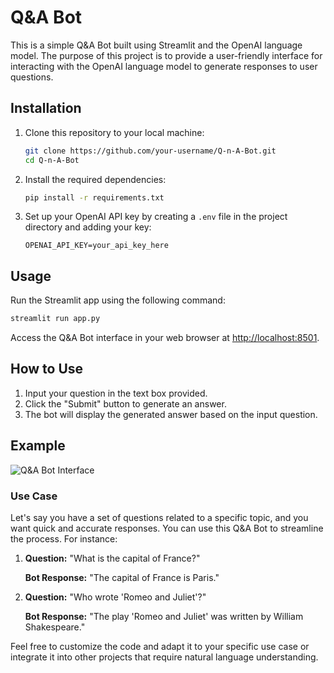 # Q&A Bot

This is a simple Q&A Bot built using Streamlit and the OpenAI language model. The purpose of this project is to provide a user-friendly interface for interacting with the OpenAI language model to generate responses to user questions.

## Installation

1. Clone this repository to your local machine:

   ```bash
   git clone https://github.com/your-username/Q-n-A-Bot.git
   cd Q-n-A-Bot
   ```

2. Install the required dependencies:

   ```bash
   pip install -r requirements.txt
   ```

3. Set up your OpenAI API key by creating a `.env` file in the project directory and adding your key:

   ```env
   OPENAI_API_KEY=your_api_key_here
   ```

## Usage

Run the Streamlit app using the following command:

```bash
streamlit run app.py
```

Access the Q&A Bot interface in your web browser at [http://localhost:8501](http://localhost:8501).

## How to Use

1. Input your question in the text box provided.
2. Click the "Submit" button to generate an answer.
3. The bot will display the generated answer based on the input question.

## Example

![Q&A Bot Interface](/images/qa_bot_interface.png)

### Use Case

Let's say you have a set of questions related to a specific topic, and you want quick and accurate responses. You can use this Q&A Bot to streamline the process. For instance:

1. **Question:** "What is the capital of France?"
   
   **Bot Response:** "The capital of France is Paris."

2. **Question:** "Who wrote 'Romeo and Juliet'?"

   **Bot Response:** "The play 'Romeo and Juliet' was written by William Shakespeare."

Feel free to customize the code and adapt it to your specific use case or integrate it into other projects that require natural language understanding.
